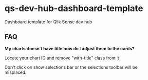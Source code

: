 # qs-dev-hub-dashboard-template
Dashboard template for Qlik Sense dev hub


## FAQ

**My charts doesn't have title how do I adjust them to the cards?**

Locate your chart ID and remove "with-title" class from it

Don't click on show selections bar or the selections toolbar will be misplaced.
